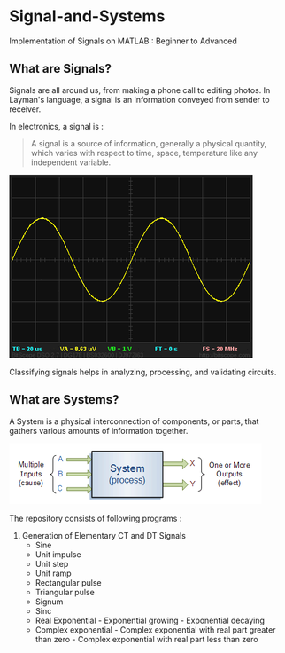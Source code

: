 # Signal-and-Systems
Implementation of Signals on MATLAB : Beginner to Advanced

## What are Signals?
Signals are all around us, from making a phone call to editing photos.
In Layman's language, a signal is an information conveyed from sender to receiver.

In electronics, a signal is :
> A signal is a source of information, generally a physical quantity, which varies with respect to time, space, temperature like any independent variable.

![](https://github.com/Shruti2301/Signal-and-Systems/blob/master/01.gif)

Classifying signals helps in analyzing, processing, and validating circuits.

## What are Systems?
A System is a physical interconnection of components, or parts, that gathers various amounts of information together.

![](https://github.com/Shruti2301/Signal-and-Systems/blob/master/system.PNG)

The repository consists of following programs :

1. Generation of Elementary CT and DT Signals
    - Sine
    - Unit impulse
    - Unit step
    - Unit ramp
    - Rectangular pulse
    - Triangular pulse
    - Signum
    - Sinc
    - Real Exponential
          - Exponential growing
          - Exponential decaying
    - Complex exponential
          - Complex exponential with real part greater than zero
          - Complex exponential with real part less than zero
          
          
